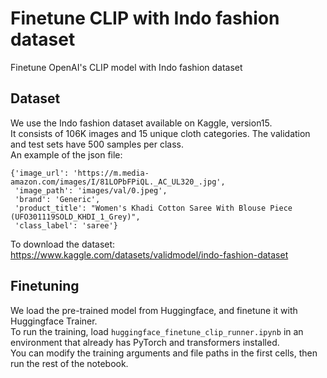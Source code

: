 # Finetune CLIP with Indo fashion dataset
Finetune OpenAI's CLIP model with Indo fashion dataset

## Dataset
We use the Indo fashion dataset available on Kaggle, version15.    
It consists of 106K images and 15 unique cloth categories. The validation and test sets have 500 samples per class.    
An example of the json file:            
```
{'image_url': 'https://m.media-amazon.com/images/I/81LOPbFPiQL._AC_UL320_.jpg',
 'image_path': 'images/val/0.jpeg',
 'brand': 'Generic',
 'product_title': "Women's Khadi Cotton Saree With Blouse Piece (UFO301119SOLD_KHDI_1_Grey)",
 'class_label': 'saree'}
```
To download the dataset: https://www.kaggle.com/datasets/validmodel/indo-fashion-dataset

## Finetuning
We load the pre-trained model from Huggingface, and finetune it with Huggingface Trainer.      
To run the training, load `huggingface_finetune_clip_runner.ipynb` in an environment that already has PyTorch and transformers installed.         
You can modify the training arguments and file paths in the first cells, then run the rest of the notebook.
